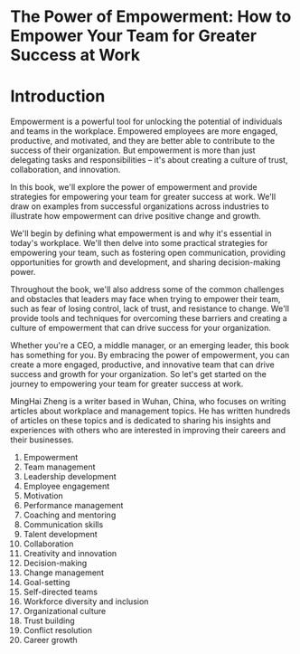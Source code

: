 # The Power of Empowerment: How to Empower Your Team for Greater Success at Work

# Introduction

Empowerment is a powerful tool for unlocking the potential of individuals and teams in the workplace. Empowered employees are more engaged, productive, and motivated, and they are better able to contribute to the success of their organization. But empowerment is more than just delegating tasks and responsibilities – it's about creating a culture of trust, collaboration, and innovation.

In this book, we'll explore the power of empowerment and provide strategies for empowering your team for greater success at work. We'll draw on examples from successful organizations across industries to illustrate how empowerment can drive positive change and growth.

We'll begin by defining what empowerment is and why it's essential in today's workplace. We'll then delve into some practical strategies for empowering your team, such as fostering open communication, providing opportunities for growth and development, and sharing decision-making power.

Throughout the book, we'll also address some of the common challenges and obstacles that leaders may face when trying to empower their team, such as fear of losing control, lack of trust, and resistance to change. We'll provide tools and techniques for overcoming these barriers and creating a culture of empowerment that can drive success for your organization.

Whether you're a CEO, a middle manager, or an emerging leader, this book has something for you. By embracing the power of empowerment, you can create a more engaged, productive, and innovative team that can drive success and growth for your organization. So let's get started on the journey to empowering your team for greater success at work.

MingHai Zheng is a writer based in Wuhan, China, who focuses on writing articles about workplace and management topics. He has written hundreds of articles on these topics and is dedicated to sharing his insights and experiences with others who are interested in improving their careers and their businesses.



1. Empowerment
2. Team management
3. Leadership development
4. Employee engagement
5. Motivation
6. Performance management
7. Coaching and mentoring
8. Communication skills
9. Talent development
10. Collaboration
11. Creativity and innovation
12. Decision-making
13. Change management
14. Goal-setting
15. Self-directed teams
16. Workforce diversity and inclusion
17. Organizational culture
18. Trust building
19. Conflict resolution
20. Career growth

